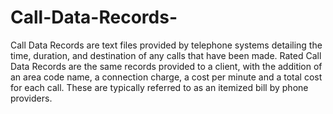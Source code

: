 # Call-Data-Records-
Call Data Records are text files provided by telephone systems detailing the time, duration, and destination of any calls that have been made. 
Rated Call Data Records are the same records provided to a client, with the addition of an area code name, a connection charge, a cost per minute and a total cost for each call. These are typically referred to as an itemized bill by phone providers.
